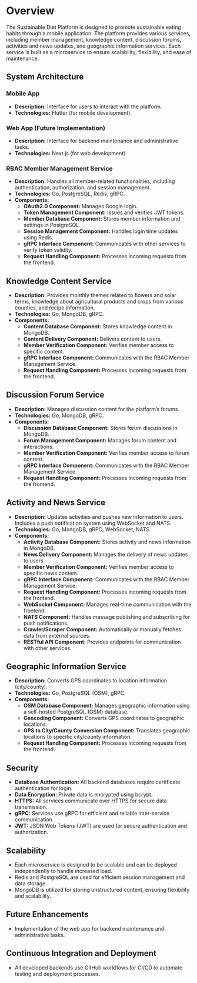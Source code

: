 # Overview
The Sustainable Diet Platform is designed to promote sustainable eating habits through a mobile application. The platform provides various services, including member management, knowledge content, discussion forums, activities and news updates, and geographic information services. Each service is built as a microservice to ensure scalability, flexibility, and ease of maintenance.

## System Architecture
### Mobile App
- **Description:** Interface for users to interact with the platform.
- **Technologies:** Flutter (for mobile development).
### Web App (Future Implementation)
- **Description:** Interface for backend maintenance and administrative tasks.
- **Technologies:** Next.js (for web development).
### RBAC Member Management Service
- **Description:** Handles all member-related functionalities, including authentication, authorization, and session management.
- **Technologies:** Go, PostgreSQL, Redis, gRPC.
- **Components:**
    - **OAuth2.0 Component:** Manages Google login.
    - **Token Management Component:** Issues and verifies JWT tokens.
    - **Member Database Component:** Stores member information and settings in PostgreSQL.
    - **Session Management Component:** Handles login time updates using Redis.
    - **gRPC Interface Component:** Communicates with other services to verify token validity.
    - **Request Handling Component:** Processes incoming requests from the frontend.
## Knowledge Content Service
- **Description:** Provides monthly themes related to flowers and solar terms, knowledge about agricultural products and crops from various counties, and recipe information.
- **Technologies:** Go, MongoDB, gRPC.
- **Components:**
    - **Content Database Component:** Stores knowledge content in MongoDB.
    - **Content Delivery Component:** Delivers content to users.
    - **Member Verification Component:** Verifies member access to specific content.
    - **gRPC Interface Component:** Communicates with the RBAC Member Management Service.
    - **Request Handling Component:** Processes incoming requests from the frontend.
## Discussion Forum Service
- **Description:** Manages discussion content for the platform’s forums.
- **Technologies:** Go, MongoDB, gRPC.
- **Components:**
    - **Discussion Database Component:** Stores forum discussions in MongoDB.
    - **Forum Management Component:** Manages forum content and interactions.
    - **Member Verification Component:** Verifies member access to forum content.
    - **gRPC Interface Component:** Communicates with the RBAC Member Management Service.
    - **Request Handling Component:** Processes incoming requests from the frontend.
## Activity and News Service
- **Description:** Updates activities and pushes new information to users. Includes a push notification system using WebSocket and NATS.
- **Technologies:** Go, MongoDB, gRPC, WebSocket, NATS.
- **Components:**
    - **Activity Database Component:** Stores activity and news information in MongoDB.
    - **News Delivery Component:** Manages the delivery of news updates to users.
    - **Member Verification Component:** Verifies member access to specific news content.
    - **gRPC Interface Component:** Communicates with the RBAC Member Management Service.
    - **Request Handling Component:** Processes incoming requests from the frontend.
    - **WebSocket Component:** Manages real-time communication with the frontend.
    - **NATS Component:** Handles message publishing and subscribing for push notifications.
    - **Crawler/Scraper Component:** Automatically or manually fetches data from external sources.
    - **RESTful API Component:** Provides endpoints for communication with other services.
## Geographic Information Service
- **Description:** Converts GPS coordinates to location information (city/county).
- **Technologies:** Go, PostgreSQL (OSM), gRPC.
- **Components:**
    - **OSM Database Component:** Manages geographic information using a self-hosted PostgreSQL (OSM) database.
    - **Geocoding Component:** Converts GPS coordinates to geographic locations.
    - **GPS to City/County Conversion Component:** Translates geographic locations to specific city/county information.
    - **Request Handling Component:** Processes incoming requests from the frontend.
## Security
- **Database Authentication:** All backend databases require certificate authentication for login.
- **Data Encryption:** Private data is encrypted using bcrypt.
- **HTTPS:** All services communicate over HTTPS for secure data transmission.
- **gRPC:** Services use gRPC for efficient and reliable inter-service communication.
- **JWT:** JSON Web Tokens (JWT) are used for secure authentication and authorization.
## Scalability
- Each microservice is designed to be scalable and can be deployed independently to handle increased load.
- Redis and PostgreSQL are used for efficient session management and data storage.
- MongoDB is utilized for storing unstructured content, ensuring flexibility and scalability.
## Future Enhancements
- Implementation of the web app for backend maintenance and administrative tasks.
## Continuous Integration and Deployment
- All developed backends use GitHub workflows for CI/CD to automate testing and deployment processes.